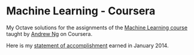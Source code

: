 # Machine Learning - Coursera
My Octave solutions for the assignments of the [Machine Learning course](https://www.coursera.org/learn/machine-learning) taught by [Andrew Ng](http://www.andrewng.org/) on Coursera.

Here is my [statement of accomplishment](cert.pdf) earned in January 2014.